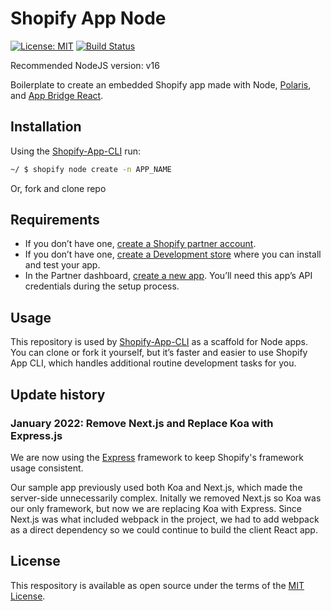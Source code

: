 # Shopify App Node

[![License: MIT](https://img.shields.io/badge/License-MIT-green.svg)](LICENSE.md)
[![Build Status](https://travis-ci.com/Shopify/shopify-app-node.svg?branch=master)](https://travis-ci.com/Shopify/shopify-app-node)

Recommended NodeJS version: v16

Boilerplate to create an embedded Shopify app made with Node, [Polaris](https://github.com/Shopify/polaris-react), and [App Bridge React](https://shopify.dev/tools/app-bridge/react-components).

## Installation

Using the [Shopify-App-CLI](https://github.com/Shopify/shopify-app-cli) run:

```sh
~/ $ shopify node create -n APP_NAME
```

Or, fork and clone repo

## Requirements

- If you don’t have one, [create a Shopify partner account](https://partners.shopify.com/signup).
- If you don’t have one, [create a Development store](https://help.shopify.com/en/partners/dashboard/development-stores#create-a-development-store) where you can install and test your app.
- In the Partner dashboard, [create a new app](https://help.shopify.com/en/api/tools/partner-dashboard/your-apps#create-a-new-app). You’ll need this app’s API credentials during the setup process.

## Usage

This repository is used by [Shopify-App-CLI](https://github.com/Shopify/shopify-app-cli) as a scaffold for Node apps. You can clone or fork it yourself, but it’s faster and easier to use Shopify App CLI, which handles additional routine development tasks for you.

## Update history

### January 2022: Remove Next.js and Replace Koa with Express.js

We are now using the [Express](https://expressjs.com/) framework to keep Shopify's framework usage consistent.

Our sample app previously used both Koa and Next.js, which made the server-side unnecessarily complex. Initally we removed Next.js so Koa was our only framework, but now we are replacing Koa with Express. Since Next.js was what included webpack in the project, we had to add webpack as a direct dependency so we could continue to build the client React app.

## License

This respository is available as open source under the terms of the [MIT License](https://opensource.org/licenses/MIT).
